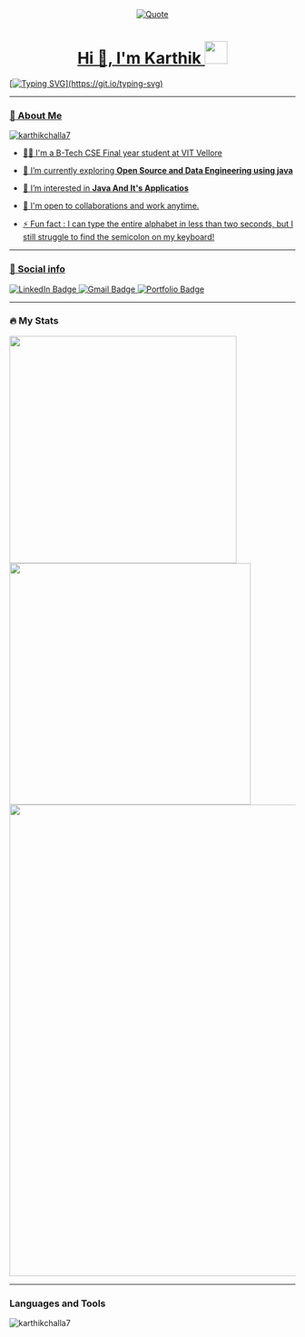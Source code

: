 <div id="header" align="center">
	<a href="https://github.com/piyushsuthar/github-readme-quotes"> <img alt = "Quote" src="https://quotes-github-readme.vercel.app/api?type=horizontal&theme=tokyonight&animation=grow_out_in&quoteCategory=programming">
</div>

<h1 align="center">Hi 👋, I'm Karthik <img src="https://media.giphy.com/media/hvRJCLFzcasrR4ia7z/giphy.gif" width="40"></h1>


[![Typing SVG](https://readme-typing-svg.herokuapp.com?duration=10000&size=25&center=true&vCenter=true&width=800&height=30&lines=Welcome+to+my+Github+Page.+Nice+to+see+you.;I+am+a+Computer+Science+Student+and+Upcoming+SDE+@Accenture.;Passionate+about+learning+and+exploring+OpenSource.)](https://git.io/typing-svg)

---
### 👦 About Me
<img src="https://komarev.com/ghpvc/?username=karthikchalla7&label=Profile%20views&color=0e75b6&style=flat" alt="karthikchalla7" />

- 👨‍💻 I'm a B-Tech CSE Final year student at VIT Vellore

- 🔭 I’m currently exploring **Open Source and Data Engineering using java**
  
- 🌱 I’m interested in **Java And It's Applicatios**

- 👯 I'm open to collaborations and work anytime. 

- ⚡ Fun fact : I can type the entire alphabet in less than two seconds, but I still struggle to find the semicolon on my keyboard!

---

### 🔗 Social info

<div id="badges">
    <a href="https://www.linkedin.com/in/karthik-challa-aa12a1234/">
    <img src="https://img.shields.io/badge/LinkedIn-blue?style=for-the-badge&logo=linkedin&logoColor=white" alt="LinkedIn Badge"/>
    </a>
    <a href="https://mail.google.com/mail/u/0/?fs=1&tf=cm&to=challakarthikreddy7@gmail.com">
    <img src="https://img.shields.io/badge/Gmail-D14836?style=for-the-badge&logo=gmail&logoColor=white" alt="Gmail Badge"/>
    </a>
    <a href="https://karthikchalla7.github.io/karthiks-portfolio/">
    <img src="https://img.shields.io/badge/Portfolio-dda703?style=for-the-badge&logo=About.me&logoColor=white" alt="Portfolio Badge"/>
    </a>
</div>


---
### 🔥 My Stats 

<img width="400" src="https://github-readme-stats.vercel.app/api?username=karthikchalla7&count_private=true&show_icons=true&theme=tokyonight" />  <img width="425" src="https://streak-stats.demolab.com/?user=karthikchalla7&theme=tokyonight" /><br>
<img width="830" src="https://github-readme-activity-graph.vercel.app/graph?username=karthikchalla7&bg_color=21232a&color=a8eeff&line=61dafb&point=f0fcff&area=true&hide_border=false" />


--- 

### Languages and Tools
  <img  src="https://github-readme-stats.vercel.app/api/top-langs?username=karthikchalla7&show_icons=true&locale=en&layout=compact&theme=tokyonight" alt="karthikchalla7">



